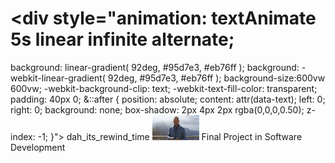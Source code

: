 # <div style="animation: textAnimate 5s linear infinite alternate;
  background: linear-gradient( 92deg, #95d7e3, #eb76ff );
  background: -webkit-linear-gradient( 92deg, #95d7e3, #eb76ff );
  background-size:600vw 600vw;
  -webkit-background-clip: text;
  -webkit-text-fill-color: transparent;
  padding: 40px 0;
  &::after {
    position: absolute;
    content: attr(data-text);
    left: 0;
    right: 0;
    background: none;
    box-shadow: 2px 4px 2px rgba(0,0,0,0.50);
    z-index: -1;
  }"> dah_its_rewind_time </div> <img src="https://raw.githubusercontent.com/bnidevs/dah_its_rewind_time/master/logo.jpg" height="40">
Final Project in Software Development
